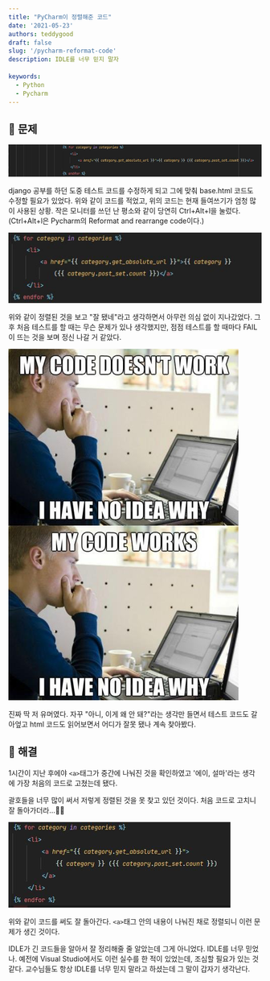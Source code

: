 ```yaml
---
title: "PyCharm이 정렬해준 코드"
date: '2021-05-23'
authors: teddygood
draft: false
slug: '/pycharm-reformat-code'
description: IDLE를 너무 믿지 말자

keywords:
  - Python
  - Pycharm
---
```


## 🤔 문제

![파이참 HTML 코드](../assets/pycharm-html-code.jpg)  

django 공부를 하던 도중 테스트 코드를 수정하게 되고 그에 맞춰 base.html 코드도 수정할 필요가 있었다. 위와 같이 코드를 적었고, 위의 코드는 현재 들여쓰기가 엄청 많이 사용된 상황. 작은 모니터를 쓰던 난 평소와 같이 당연히 Ctrl+Alt+l을 눌렀다. (Ctrl+Alt+l은 Pycharm의 Reformat and rearrange code이다.)

![정렬된 코드 1](../assets/pycharm-reformat-code-1.jpg)  

위와 같이 정렬된 것을 보고 "잘 됐네"라고 생각하면서 아무런 의심 없이 지나갔었다. 그 후 처음 테스트를 할 때는 무슨 문제가 있나 생각했지만, 점점 테스트를 할 때마다 FAIL이 뜨는 것을 보며 정신 나갈 거 같았다.

![점심 나가서 먹을 거 같아](../assets/my-code-doesnt-work.jpg)  

진짜 딱 저 유머였다. 자꾸 "아니, 이게 왜 안 돼?"라는 생각만 들면서 테스트 코드도 갈아엎고 html 코드도 읽어보면서 어디가 잘못 됐나 계속 찾아봤다.

<!--truncate-->

## 🚩 해결

1시간이 지난 후에야 `<a>`태그가 중간에 나눠진 것을 확인하였고 '에이, 설마'라는 생각에 가장 처음의 코드로 고쳤는데 됐다.

괄호들을 너무 많이 써서 저렇게 정렬된 것을 못 찾고 있던 것이다. 처음 코드로 고치니 잘 돌아가더라...🤦‍♂️

![정렬된 코드 2](../assets/pycharm-reformat-code-2.jpg)  

위와 같이 코드를 써도 잘 돌아간다. `<a>`태그 안의 내용이 나눠진 채로 정렬되니 이런 문제가 생긴 것이다. 

IDLE가 긴 코드들을 알아서 잘 정리해줄 줄 알았는데 그게 아니었다. IDLE를 너무 믿었나. 예전에 Visual Studio에서도 이런 실수를 한 적이 있었는데, 조심할 필요가 있는 것 같다. 교수님들도 항상 IDLE를 너무 믿지 말라고 하셨는데 그 말이 갑자기 생각난다.
